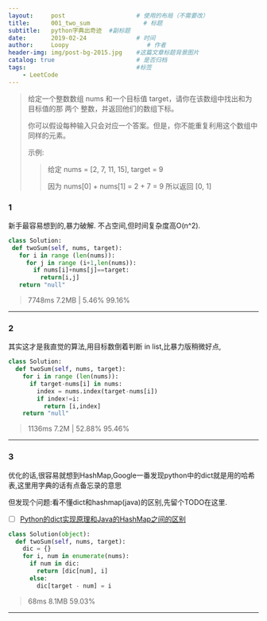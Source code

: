 ```yaml
---
layout:     post                    # 使用的布局（不需要改）
title:      001_two_sum               # 标题
subtitle:   python字典出奇迹  #副标题
date:       2019-02-24              # 时间
author:     Loopy                      # 作者
header-img: img/post-bg-2015.jpg    #这篇文章标题背景图片
catalog: true                       # 是否归档
tags:                               #标签
    - LeetCode
---
```


>给定一个整数数组 nums 和一个目标值 target，请你在该数组中找出和为目标值的那 两个 整数，并返回他们的数组下标。
>
>你可以假设每种输入只会对应一个答案。但是，你不能重复利用这个数组中同样的元素。
>
>示例:
>
>>给定 nums = [2, 7, 11, 15], target = 9
>>
>>因为 nums[0] + nums[1] = 2 + 7 = 9 所以返回 [0, 1]


### 1
 新手最容易想到的,暴力破解. 不占空间,但时间复杂度高O(n^2).

 ```python
class Solution:
  def twoSum(self, nums, target):
    for i in range (len(nums)):
      for j in range (i+1,len(nums)):
        if nums[i]+nums[j]==target:
          return[i,j]
    return "null"
```
> 7748ms 7.2MB | 5.46% 99.16%

---
### 2
其实这才是我直觉的算法,用目标数倒着判断 in list,比暴力版稍微好点,
```python
class Solution:
  def twoSum(self, nums, target):
    for i in range (len(nums)):
      if target-nums[i] in nums:
        index = nums.index(target-nums[i])
        if index!=i:
          return [i,index]
    return "null"
```
>1136ms 7.2M | 52.88% 95.46%

---
### 3
优化的话,很容易就想到HashMap,Google一番发现python中的dict就是用的哈希表,这里用字典的话有点备忘录的意思

但发现个问题:看不懂dict和hashmap(java)的区别,先留个TODO在这里.
- [ ] [Python的dict实现原理和Java的HashMap之间的区别](https://zhuanlan.zhihu.com/p/33496977)

```python
class Solution(object):
  def twoSum(self, nums, target):
    dic = {}
    for i, num in enumerate(nums):
      if num in dic:
        return [dic[num], i]
      else:
        dic[target - num] = i
```
> 68ms 8.1MB 59.03%

---
